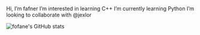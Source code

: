 Hi, I’m fafner
I’m interested in learning C++
I’m currently learning Python
I’m looking to collaborate with @jexlor



![fofane's GitHub stats](https://github-readme-stats.vercel.app/api/top-langs/?username=NAAATTHHAAANNN&layout=compact&theme=dark)
